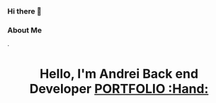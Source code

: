 ### Hi there 👋

<!--
**Eriosoul/Eriosoul** is a ✨ _special_ ✨ repository because its `README.md` (this file) appears on your GitHub profile.

Here are some ideas to get you started:

- 🔭 I’m currently working on ...
- 🌱 I’m currently learning ...
- 👯 I’m looking to collaborate on ...
- 🤔 I’m looking for help with ...
- 💬 Ask me about ...
- 📫 How to reach me: ...
- 😄 Pronouns: ...
- ⚡ Fun fact: ...
-->


### About Me

· 
<div align="center">
  <h1 align="center"> Hello, I'm Andrei Back end Developer <a href=""> PORTFOLIO :Hand: </a></h1>
</div>

